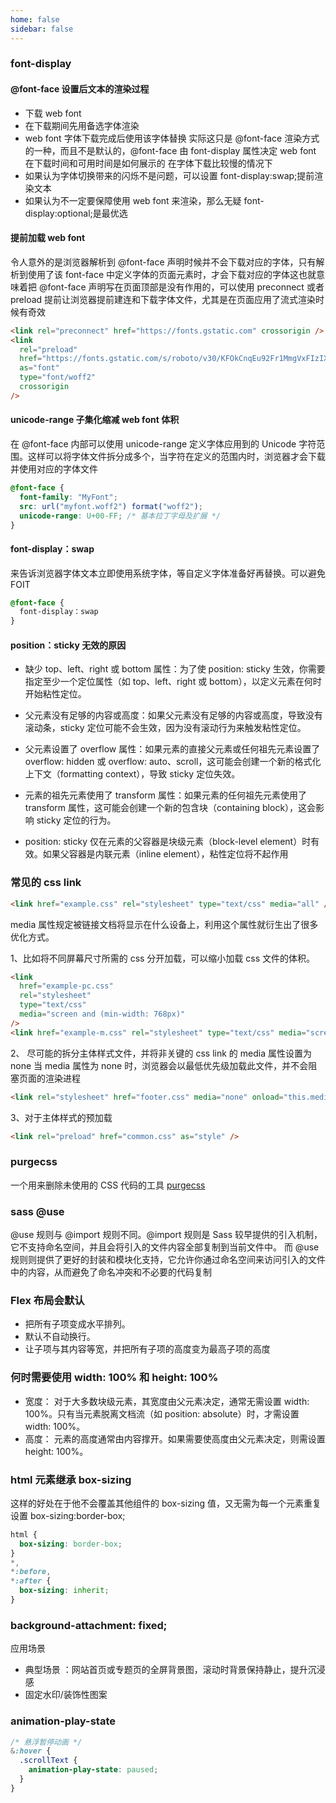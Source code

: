 ```yaml
---
home: false
sidebar: false
---
```


### font-display

#### @font-face 设置后文本的渲染过程

- 下载 web font
- 在下载期间先用备选字体渲染
- web font 字体下载完成后使用该字体替换
  实际这只是 @font-face 渲染方式的一种，而且不是默认的，@font-face 由 font-display 属性决定 web font 在下载时间和可用时间是如何展示的
  在字体下载比较慢的情况下
- 如果认为字体切换带来的闪烁不是问题，可以设置 font-display:swap;提前渲染文本
- 如果认为不一定要保障使用 web font 来渲染，那么无疑 font-display:optional;是最优选

#### 提前加载 web font

令人意外的是浏览器解析到 @font-face 声明时候并不会下载对应的字体，只有解析到使用了该 font-face 中定义字体的页面元素时，才会下载对应的字体这也就意味着把 @font-face 声明写在页面顶部是没有作用的，可以使用 preconnect 或者 preload 提前让浏览器提前建连和下载字体文件，尤其是在页面应用了流式渲染时候有奇效

```html
<link rel="preconnect" href="https://fonts.gstatic.com" crossorigin />
<link
  rel="preload"
  href="https://fonts.gstatic.com/s/roboto/v30/KFOkCnqEu92Fr1MmgVxFIzIXKMnyrYk.woff2"
  as="font"
  type="font/woff2"
  crossorigin
/>
```

#### unicode-range 子集化缩减 web font 体积

在 @font-face 内部可以使用 unicode-range 定义字体应用到的 Unicode 字符范围。这样可以将字体文件拆分成多个，当字符在定义的范围内时，浏览器才会下载并使用对应的字体文件

```css
@font-face {
  font-family: "MyFont";
  src: url("myfont.woff2") format("woff2");
  unicode-range: U+00-FF; /* 基本拉丁字母及扩展 */
}
```

#### font-display：swap

来告诉浏览器字体文本立即使用系统字体，等自定义字体准备好再替换。可以避免 FOIT

```css
@font-face {
  font-display：swap
}
```

#### position：sticky 无效的原因

- 缺少 top、left、right 或 bottom 属性：为了使 position: sticky 生效，你需要指定至少一个定位属性（如 top、left、right 或 bottom），以定义元素在何时开始粘性定位。

- 父元素没有足够的内容或高度：如果父元素没有足够的内容或高度，导致没有滚动条，sticky 定位可能不会生效，因为没有滚动行为来触发粘性定位。

- 父元素设置了 overflow 属性：如果元素的直接父元素或任何祖先元素设置了 overflow: hidden 或 overflow: auto、scroll，这可能会创建一个新的格式化上下文（formatting context），导致 sticky 定位失效。

- 元素的祖先元素使用了 transform 属性：如果元素的任何祖先元素使用了 transform 属性，这可能会创建一个新的包含块（containing block），这会影响 sticky 定位的行为。

- position: sticky 仅在元素的父容器是块级元素（block-level element）时有效。如果父容器是内联元素（inline element），粘性定位将不起作用

### 常见的 css link

```html
<link href="example.css" rel="stylesheet" type="text/css" media="all" />
```

media 属性规定被链接文档将显示在什么设备上，利用这个属性就衍生出了很多优化方式。

1、比如将不同屏幕尺寸所需的 css 分开加载，可以缩小加载 css 文件的体积。

```html
<link
  href="example-pc.css"
  rel="stylesheet"
  type="text/css"
  media="screen and (min-width: 768px)"
/>
<link href="example-m.css" rel="stylesheet" type="text/css" media="screen and (max-width: 767px)" />
```

2、 尽可能的拆分主体样式文件，并将非关键的 css link 的 media 属性设置为 none
当 media 属性为 none 时，浏览器会以最低优先级加载此文件，并不会阻塞页面的渲染进程

```html
<link rel="stylesheet" href="footer.css" media="none" onload="this.media='all'" />
```

3、对于主体样式的预加载

```html
<link rel="preload" href="common.css" as="style" />
```

### purgecss

一个用来删除未使用的 CSS 代码的工具
[purgecss](https://www.purgecss.cn/)

### sass @use

@use 规则与 @import 规则不同。@import 规则是 Sass 较早提供的引入机制，它不支持命名空间，并且会将引入的文件内容全部复制到当前文件中。
而 @use 规则则提供了更好的封装和模块化支持，它允许你通过命名空间来访问引入的文件中的内容，从而避免了命名冲突和不必要的代码复制

### Flex 布局会默认

- 把所有子项变成水平排列。
- 默认不自动换行。
- 让子项与其内容等宽，并把所有子项的高度变为最高子项的高度

### 何时需要使用 width: 100% 和 height: 100%

- 宽度： 对于大多数块级元素，其宽度由父元素决定，通常无需设置 width: 100%。只有当元素脱离文档流（如 position: absolute）时，才需设置 width: 100%。
- 高度： 元素的高度通常由内容撑开。如果需要使高度由父元素决定，则需设置 height: 100%。

### html 元素继承 box-sizing

这样的好处在于他不会覆盖其他组件的 box-sizing 值，又无需为每一个元素重复设置 box-sizing:border-box;

```css
html {
  box-sizing: border-box;
}
*,
*:before,
*:after {
  box-sizing: inherit;
}
```

### background-attachment: fixed;

应用场景

- 典型场景 ‌：网站首页或专题页的全屏背景图，滚动时背景保持静止，提升沉浸感
- 固定水印/装饰性图案

### animation-play-state

```css
/* 悬浮暂停动画 */
&:hover {
  .scrollText {
    animation-play-state: paused;
  }
}
```
